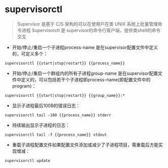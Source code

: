 # supervisorctl

> Supervisor 是基于 C/S 架构的可以在使用户在类 UNIX 系统上批量管理命令进程
> Supervisorctl 是 supervisor的命令行客户端，提供类shell的命令交互

- 开始/停止/重启一个子进程process-name 是在supervisor配置文件中定义的，可定义多个：

`supervisorctl {{start|stop|restart}} {{process_name}}`

- 开始/停止/重启一个群组内的所有子进程group-name 是在supervisor配置文件中定义的，可以包括若干个子进程即process-name(即配置文件中的program)：

`supervisorctl {{start|stop|restart}} {{group_name}}:*`

- 显示子进程最后100B的错误日志：

`supervisorctl tail -100 {{process_name}} stderr`

- 持续输出显示子进程的日志：

`supervisorctl tail -f {{process_name}} stdout`

- 重载子进程配置文件如果配置文件添加或减少了子进程项目，需重载后方能实现增减：

`supervisorctl update`

[#]: contributors: ([卜楞儿]，[执殿遮那])